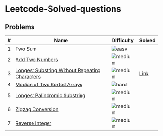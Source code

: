 # Leetcode-Solved-questions

## Problems
 **#** | **Name** | **Difficulty** | **Solved** 
---|---|---|---
 1 | [Two Sum](https://leetcode.com/problems/two-sum/) | ![easy](https://img.shields.io/badge/-Easy-green) |  
 2 | [Add Two Numbers](https://leetcode.com/problems/add-two-numbers/) | ![medium](https://img.shields.io/badge/-Medium-yellow) |  
 3 | [Longest Substring Without Repeating Characters](https://leetcode.com/problems/longest-substring-without-repeating-characters/) | ![medium](https://img.shields.io/badge/-Medium-yellow) | [Link](https://leetcode.com/problems/count-of-matches-in-tournament/submissions/881927246/) 
 4 | [Median of Two Sorted Arrays](https://leetcode.com/problems/median-of-two-sorted-arrays/) | ![hard](https://img.shields.io/badge/-Hard-red) |  
 5 | [Longest Palindromic Substring](https://leetcode.com/problems/longest-palindromic-substring/) | ![medium](https://img.shields.io/badge/-Medium-yellow) |  
 6 | [Zigzag Conversion](https://leetcode.com/problems/zigzag-conversion/) | ![medium](https://img.shields.io/badge/-Medium-yellow) |  
 7 | [Reverse Integer](https://leetcode.com/problems/reverse-integer/) | ![medium](https://img.shields.io/badge/-Medium-yellow) |  
